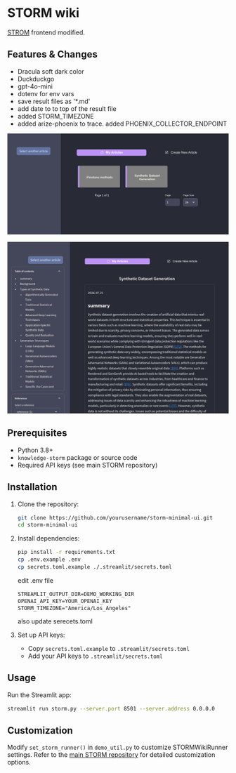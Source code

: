 
# STORM wiki

[STROM](https://github.com/stanford-oval/storm) frontend modified.

## Features & Changes

- Dracula soft dark color
- Duckduckgo
- gpt-4o-mini
- dotenv for env vars
- save result files as '*.md'
- add date to to top of the result file
- added STORM_TIMEZONE
- added arize-phoenix to trace. added PHOENIX_COLLECTOR_ENDPOINT

![storm](./assets/storm.png)

![storm-article](./assets/storm-article.png)

## Prerequisites

- Python 3.8+
- `knowledge-storm` package or source code
- Required API keys (see main STORM repository)

## Installation

1. Clone the repository:
   ```sh
   git clone https://github.com/yourusername/storm-minimal-ui.git
   cd storm-minimal-ui
   ```

2. Install dependencies:
   ```sh
   pip install -r requirements.txt
   cp .env.example .env
   cp secrets.toml.example ./.streamlit/secrets.toml
   ```

   edit .env file
   ```
   STREAMLIT_OUTPUT_DIR=DEMO_WORKING_DIR
   OPENAI_API_KEY=YOUR_OPENAI_KEY
   STORM_TIMEZONE="America/Los_Angeles"
   ```

   also update serecets.toml

3. Set up API keys:
   - Copy `secrets.toml.example` to `.streamlit/secrets.toml`
   - Add your API keys to `.streamlit/secrets.toml`

## Usage

Run the Streamlit app:
```sh
streamlit run storm.py --server.port 8501 --server.address 0.0.0.0

```

## Customization

Modify `set_storm_runner()` in `demo_util.py` to customize STORMWikiRunner settings. Refer to the [main STORM repository](https://github.com/stanford-oval/storm) for detailed customization options.

